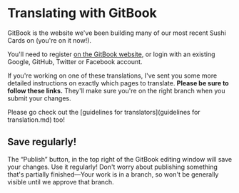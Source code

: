 # Translating with GitBook

GitBook is the website we've been building many of our most recent Sushi Cards on (you're on it now!).

You'll need to register [on the GitBook website](https://www.gitbook.com/join), or login with an existing Google, GitHub, Twitter or Facebook account.

If you're working on one of these translations, I've sent you some more detailed instructions on exactly which pages to translate. **Please be sure to follow these links.** They'll make sure you're on the right branch when you submit your changes.

Please go check out the [guidelines for translators](guidelines for translation.md) too!

## Save regularly!

The “Publish” button, in the top right of the GitBook editing window will save your changes. Use it regularly! Don't worry about publishing something that's partially finished—Your work is in a branch, so won't be generally visible until we approve that branch. 